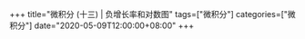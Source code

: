 +++
title="微积分 (十三) | 负增长率和对数图"
tags=["微积分"]
categories=["微积分"]
date="2020-05-09T12:00:00+08:00"
+++
